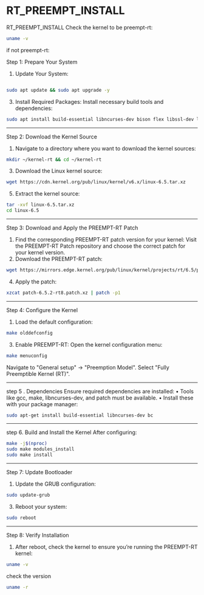 # RT_PREEMPT_INSTALL
RT_PREEMPT_INSTALL
Check the kernel to be preempt-rt:

```bash
uname -v
```
    
if not preempt-rt:

Step 1: Prepare Your System
1.	Update Your System:
```bash

sudo apt update && sudo apt upgrade -y
```

3.	Install Required Packages: Install necessary build tools and dependencies:

```bash
sudo apt install build-essential libncurses-dev bison flex libssl-dev libelf-dev git
```
________________________________________
Step 2: Download the Kernel Source
1.	Navigate to a directory where you want to download the kernel sources:
```bash
mkdir ~/kernel-rt && cd ~/kernel-rt
```
3.	Download the Linux kernel source:
```bash
wget https://cdn.kernel.org/pub/linux/kernel/v6.x/linux-6.5.tar.xz
```
5.	Extract the kernel source:
```bash
tar -xvf linux-6.5.tar.xz
cd linux-6.5
```
________________________________________
Step 3: Download and Apply the PREEMPT-RT Patch
1.	Find the corresponding PREEMPT-RT patch version for your kernel: Visit the PREEMPT-RT Patch repository and choose the correct patch for your kernel version.
2.	Download the PREEMPT-RT patch:
```bash
wget https://mirrors.edge.kernel.org/pub/linux/kernel/projects/rt/6.5/patch-6.5.2-rt8.patch.xz
```
4.	Apply the patch:
```bash
xzcat patch-6.5.2-rt8.patch.xz | patch -p1
```
________________________________________
Step 4: Configure the Kernel
1.	Load the default configuration:
```bash
make olddefconfig
```
3.	Enable PREEMPT-RT: Open the kernel configuration menu:
```bash
make menuconfig
```
  Navigate to "General setup" → "Preemption Model".
  Select "Fully Preemptible Kernel (RT)".
________________________________________
 step 5 .  Dependencies
Ensure required dependencies are installed:
•	Tools like gcc, make, libncurses-dev, and patch must be available.
•	Install these with your package manager:
```bash  
sudo apt-get install build-essential libncurses-dev bc
```
________________________________________

step 6. Build and Install the Kernel
After configuring:
```bash  
make -j$(nproc)
sudo make modules_install
sudo make install
```
________________________________________

Step 7: Update Bootloader
1.	Update the GRUB configuration:

```bash  
sudo update-grub
```
3.	Reboot your system:

 ```bash   
 sudo reboot
```
_____________________________________
Step 8: Verify Installation
1.	After reboot, check the kernel to ensure you’re running the PREEMPT-RT kernel: 

 ```bash   
uname -v
```
check the version

 ```bash   
 uname -r
```
